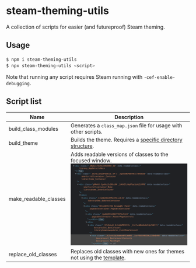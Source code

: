 # steam-theming-utils

A collection of scripts for easier (and futureproof) Steam theming.

## Usage

```sh
$ npm i steam-theming-utils
$ npx steam-theming-utils <script>
```

Note that running any script requires Steam running with `-cef-enable-debugging`.

## Script list

| Name                  | Description                                                                                     |
| --------------------- | ----------------------------------------------------------------------------------------------- |
| build_class_modules   | Generates a `class_map.json` file for usage with other scripts.                                 |
| build_theme           | Builds the theme. Requires a [specific directory structure][template].                          |
| make_readable_classes | Adds readable versions of classes to the focused window. ![Preview](./img/readable_classes.png) |
| replace_old_classes   | Replaces old classes with new ones for themes not using the [template][template].               |

[template]: https://github.com/ricewind012/more-advanced-theme-template
